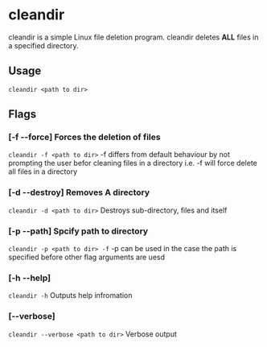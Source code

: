 # cleandir

cleandir is a simple Linux file deletion program. cleandir deletes **ALL** files in a specified directory.

## Usage
`cleandir <path to dir>`
## Flags

### [-f --force] Forces the deletion of files 
`cleandir -f <path to dir>`
-f differs from default behaviour by not prompting the user befor cleaning files in a directory i.e. -f will force delete all files in a directory

### [-d --destroy] Removes A directory
`cleandir -d <path to dir>`
Destroys sub-directory, files and itself 

### [-p --path] Spcify path to directory
`cleandir -p <path to dir> -f`
-p can be used in the case the path is specified before other flag arguments are uesd 

### [-h --help]
`cleandir -h`
Outputs help infromation


### [--verbose]
`cleandir --verbose <path to dir>`
Verbose output
